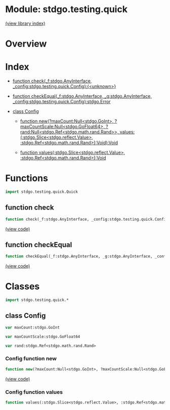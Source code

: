 # Module: stdgo.testing.quick


[(view library index)](../../stdgo.md)


# Overview


 


# Index


- [function check\(\_f:stdgo.AnyInterface, \_config:stdgo.testing.quick.Config\):\{\<unknown\>\}](<#function-check>)

- [function checkEqual\(\_f:stdgo.AnyInterface, \_g:stdgo.AnyInterface, \_config:stdgo.testing.quick.Config\):stdgo.Error](<#function-checkequal>)

- [class Config](<#class-config>)

  - [function new\(?maxCount:Null\<stdgo.GoInt\>, ?maxCountScale:Null\<stdgo.GoFloat64\>, ?rand:Null\<stdgo.Ref\<stdgo.math.rand.Rand\>\>, values:\(:stdgo.Slice\<stdgo.reflect.Value\>, :stdgo.Ref\<stdgo.math.rand.Rand\>\):Void\):Void](<#config-function-new>)

  - [function values\(:stdgo.Slice\<stdgo.reflect.Value\>, :stdgo.Ref\<stdgo.math.rand.Rand\>\):Void](<#config-function-values>)

# Functions


```haxe
import stdgo.testing.quick.Quick
```


## function check


```haxe
function check(_f:stdgo.AnyInterface, _config:stdgo.testing.quick.Config):{<unknown>}
```


 


[\(view code\)](<./Quick.hx#L6>)


## function checkEqual


```haxe
function checkEqual(_f:stdgo.AnyInterface, _g:stdgo.AnyInterface, _config:stdgo.testing.quick.Config):stdgo.Error
```


 


[\(view code\)](<./Quick.hx#L9>)


# Classes


```haxe
import stdgo.testing.quick.*
```


## class Config


 


```haxe
var maxCount:stdgo.GoInt
```


```haxe
var maxCountScale:stdgo.GoFloat64
```


```haxe
var rand:stdgo.Ref<stdgo.math.rand.Rand>
```


### Config function new


```haxe
function new(?maxCount:Null<stdgo.GoInt>, ?maxCountScale:Null<stdgo.GoFloat64>, ?rand:Null<stdgo.Ref<stdgo.math.rand.Rand>>, values:(:stdgo.Slice<stdgo.reflect.Value>, :stdgo.Ref<stdgo.math.rand.Rand>):Void):Void
```


 


[\(view code\)](<./Quick.hx#L13>)


### Config function values


```haxe
function values(:stdgo.Slice<stdgo.reflect.Value>, :stdgo.Ref<stdgo.math.rand.Rand>):Void
```


 



